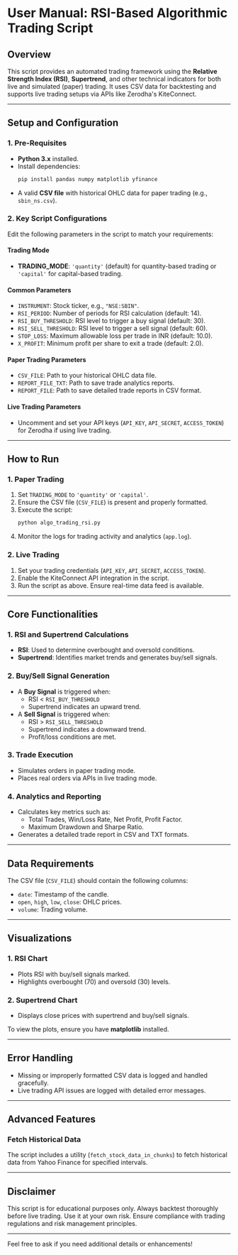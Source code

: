 # **User Manual: RSI-Based Algorithmic Trading Script**

## **Overview**
This script provides an automated trading framework using the **Relative Strength Index (RSI)**, **Supertrend**, and other technical indicators for both live and simulated (paper) trading. It uses CSV data for backtesting and supports live trading setups via APIs like Zerodha's KiteConnect.

---

## **Setup and Configuration**
### 1. **Pre-Requisites**
- **Python 3.x** installed.
- Install dependencies:
  ```bash
  pip install pandas numpy matplotlib yfinance
  ```
- A valid **CSV file** with historical OHLC data for paper trading (e.g., `sbin_ns.csv`).

### 2. **Key Script Configurations**
Edit the following parameters in the script to match your requirements:

#### **Trading Mode**
- **TRADING_MODE**: `'quantity'` (default) for quantity-based trading or `'capital'` for capital-based trading.

#### **Common Parameters**
- `INSTRUMENT`: Stock ticker, e.g., `"NSE:SBIN"`.
- `RSI_PERIOD`: Number of periods for RSI calculation (default: 14).
- `RSI_BUY_THRESHOLD`: RSI level to trigger a buy signal (default: 30).
- `RSI_SELL_THRESHOLD`: RSI level to trigger a sell signal (default: 60).
- `STOP_LOSS`: Maximum allowable loss per trade in INR (default: 10.0).
- `X_PROFIT`: Minimum profit per share to exit a trade (default: 2.0).

#### **Paper Trading Parameters**
- `CSV_FILE`: Path to your historical OHLC data file.
- `REPORT_FILE_TXT`: Path to save trade analytics reports.
- `REPORT_FILE`: Path to save detailed trade reports in CSV format.

#### **Live Trading Parameters**
- Uncomment and set your API keys (`API_KEY`, `API_SECRET`, `ACCESS_TOKEN`) for Zerodha if using live trading.

---

## **How to Run**
### 1. **Paper Trading**
1. Set `TRADING_MODE` to `'quantity'` or `'capital'`.
2. Ensure the CSV file (`CSV_FILE`) is present and properly formatted.
3. Execute the script:
   ```bash
   python algo_trading_rsi.py
   ```
4. Monitor the logs for trading activity and analytics (`app.log`).

### 2. **Live Trading**
1. Set your trading credentials (`API_KEY`, `API_SECRET`, `ACCESS_TOKEN`).
2. Enable the KiteConnect API integration in the script.
3. Run the script as above. Ensure real-time data feed is available.

---

## **Core Functionalities**
### **1. RSI and Supertrend Calculations**
- **RSI**: Used to determine overbought and oversold conditions.
- **Supertrend**: Identifies market trends and generates buy/sell signals.

### **2. Buy/Sell Signal Generation**
- A **Buy Signal** is triggered when:
  - RSI < `RSI_BUY_THRESHOLD`
  - Supertrend indicates an upward trend.
- A **Sell Signal** is triggered when:
  - RSI > `RSI_SELL_THRESHOLD`
  - Supertrend indicates a downward trend.
  - Profit/loss conditions are met.

### **3. Trade Execution**
- Simulates orders in paper trading mode.
- Places real orders via APIs in live trading mode.

### **4. Analytics and Reporting**
- Calculates key metrics such as:
  - Total Trades, Win/Loss Rate, Net Profit, Profit Factor.
  - Maximum Drawdown and Sharpe Ratio.
- Generates a detailed trade report in CSV and TXT formats.

---

## **Data Requirements**
The CSV file (`CSV_FILE`) should contain the following columns:
- `date`: Timestamp of the candle.
- `open`, `high`, `low`, `close`: OHLC prices.
- `volume`: Trading volume.

---

## **Visualizations**
### **1. RSI Chart**
- Plots RSI with buy/sell signals marked.
- Highlights overbought (70) and oversold (30) levels.

### **2. Supertrend Chart**
- Displays close prices with supertrend and buy/sell signals.

To view the plots, ensure you have **matplotlib** installed.

---

## **Error Handling**
- Missing or improperly formatted CSV data is logged and handled gracefully.
- Live trading API issues are logged with detailed error messages.

---

## **Advanced Features**
### Fetch Historical Data
The script includes a utility (`fetch_stock_data_in_chunks`) to fetch historical data from Yahoo Finance for specified intervals.

---

## **Disclaimer**
This script is for educational purposes only. Always backtest thoroughly before live trading. Use it at your own risk. Ensure compliance with trading regulations and risk management principles.

---

Feel free to ask if you need additional details or enhancements!
